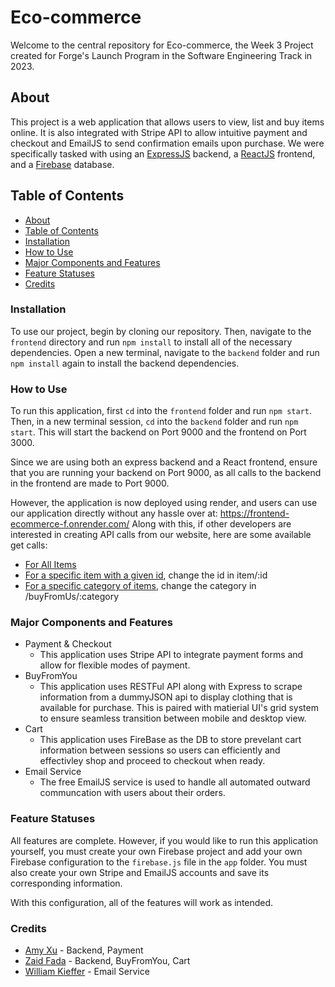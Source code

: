 # Eco-commerce

Welcome to the central repository for Eco-commerce, the Week 3 Project created for Forge's Launch Program in the Software Engineering Track in 2023. 

## About

This project is a web application that allows users to view, list and buy items online. It is also integrated with Stripe API to allow intuitive payment and checkout and EmailJS to send confirmation emails upon purchase. We were specifically tasked with using an [ExpressJS](https://expressjs.com/) backend, a [ReactJS](https://reactjs.org/) frontend, and a [Firebase](https://firebase.google.com/) database.

## Table of Contents

- [About](#about)
- [Table of Contents](#table-of-contents)
- [Installation](#installation)
- [How to Use](#how-to-use)
- [Major Components and Features](#major-components-and-features)
- [Feature Statuses](#feature-statuses)
- [Credits](#credits)

### Installation

To use our project, begin by cloning our repository. Then, navigate to the `frontend` directory and run `npm install` to install all of the necessary dependencies. Open a new terminal, navigate to the `backend` folder and run `npm install` again to install the backend dependencies.

### How to Use

To run this application, first `cd` into the `frontend` folder and run `npm start`. Then, in a new terminal session, `cd` into the `backend` folder and run `npm start`. This will start the backend on Port 9000 and the frontend on Port 3000.

Since we are using both an express backend and a React frontend, ensure that you are running your backend on Port 9000, as all calls to the backend in the frontend are made to Port 9000. 

However, the application is now deployed using render, and users can use our application directly without any hassle over at: https://frontend-ecommerce-f.onrender.com/
Along with this, if other developers are interested in creating API calls from our website, here are some available get calls:

* [For All Items](https://backend-ecommerce-f.onrender.com/buyFromUs/items/all) 
* [For a specific item with a given id](https://backend-ecommerce-f.onrender.com/buyFromUs/item/1), change the id in item/:id
* [For a specific category of items](https://backend-ecommerce-f.onrender.com/buyFromUs/womens-dresses), change the category in /buyFromUs/:category 


### Major Components and Features

* Payment & Checkout
    * This application uses Stripe API to integrate payment forms and allow for flexible modes of payment. 
* BuyFromYou
    * This application uses RESTFul API along with Express to scrape information from a dummyJSON api to display clothing that is available for purchase. This is paired with matierial UI's grid system to ensure seamless transition between mobile and desktop view.
* Cart
    * This application uses FireBase as the DB to store prevelant cart information between sessions so users can efficiently and effectivley shop and proceed to checkout when ready.
* Email Service
    * The free EmailJS service is used to handle all automated outward communcation with users about their orders.

### Feature Statuses

All features are complete. However, if you would like to run this application yourself, you must create your own Firebase project and add your own Firebase configuration to the `firebase.js` file in the `app` folder. You must also create your own Stripe and EmailJS accounts and save its corresponding information.

With this configuration, all of the features will work as intended.

### Credits

* [Amy Xu](https://www.linkedin.com/in/amyxu08/) - Backend, Payment
* [Zaid Fada](https://www.linkedin.com/in/zaid-fada/) - Backend, BuyFromYou, Cart
* [William Kieffer](https://www.linkedin.com/in/williamkieffer24/) - Email Service
